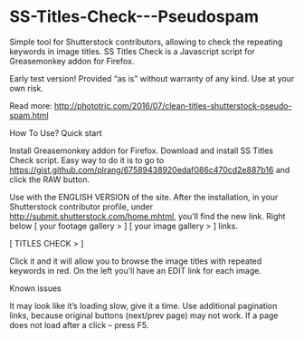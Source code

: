# SS-Titles-Check---Pseudospam
Simple tool for Shutterstock contributors, allowing to check the repeating keywords in image titles.
SS Titles Check is a Javascript script for Greasemonkey addon for Firefox.

Early test version! Provided “as is” without warranty of any kind. Use at your own risk. 

Read more: http://phototric.com/2016/07/clean-titles-shutterstock-pseudo-spam.html

How To Use? Quick start

Install Greasemonkey addon for Firefox. 
Download and install SS Titles Check script. Easy way to do it is to 
go to https://gist.github.com/plrang/67589438920edaf086c470cd2e887b16 
and click the RAW button.

Use with the ENGLISH VERSION of the site.
After the installation, in your Shutterstock contributor profile, under http://submit.shutterstock.com/home.mhtml, 
you’ll find the new link. Right below [ your footage gallery > ] [ your image gallery > ] links.

[ TITLES CHECK > ]

Click it and it will allow you to browse the image titles with repeated keywords in red.
On the left you’ll have an EDIT link for each image.

Known issues

It may look like it’s loading slow, give it a time.
Use additional pagination links, because original buttons (next/prev page) may not work.
If a page does not load after a click – press F5.
